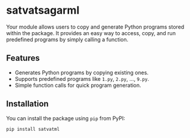 # satvatsagarml

Your module allows users to copy and generate Python programs stored within the package. It provides an easy way to access, copy, and run predefined programs by simply calling a function.

## Features

- Generates Python programs by copying existing ones.
- Supports predefined programs like `1.py`, `2.py`, ..., `9.py`.
- Simple function calls for quick program generation.

## Installation

You can install the package using `pip` from PyPI:

```bash
pip install satvatml
